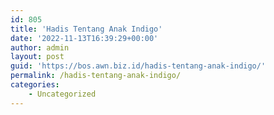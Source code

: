 ```yaml
---
id: 805
title: 'Hadis Tentang Anak Indigo'
date: '2022-11-13T16:39:29+00:00'
author: admin
layout: post
guid: 'https://bos.awn.biz.id/hadis-tentang-anak-indigo/'
permalink: /hadis-tentang-anak-indigo/
categories:
    - Uncategorized
---
```


